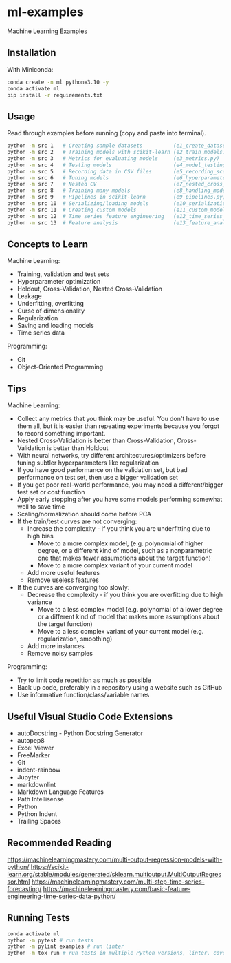 # ml-examples

Machine Learning Examples

## Installation

With Miniconda:

```bash
conda create -n ml python=3.10 -y
conda activate ml
pip install -r requirements.txt
```

## Usage

Read through examples before running (copy and paste into terminal).

```bash
python -m src 1   # Creating sample datasets          (e1_create_dataset.py)
python -m src 2   # Training models with scikit-learn (e2_train_models.py)
python -m src 3   # Metrics for evaluating models     (e3_metrics.py)
python -m src 4   # Testing models                    (e4_model_testing.py)
python -m src 5   # Recording data in CSV files       (e5_recording_scores.py)
python -m src 6   # Tuning models                     (e6_hyperparameter_optimization.py)
python -m src 7   # Nested CV                         (e7_nested_cross_validation.py)
python -m src 8   # Training many models              (e8_handling_models.py)
python -m src 9   # Pipelines in scikit-learn         (e9_pipelines.py)
python -m src 10  # Serializing/loading models        (e10_serialization.py)
python -m src 11  # Creating custom models            (e11_custom_models.py)
python -m src 12  # Time series feature engineering   (e12_time_series_features.py)
python -m src 13  # Feature analysis                  (e13_feature_analysis.py)
```

## Concepts to Learn

Machine Learning:

- Training, validation and test sets
- Hyperparameter optimization
- Holdout, Cross-Validation, Nested Cross-Validation
- Leakage
- Underfitting, overfitting
- Curse of dimensionality
- Regularization
- Saving and loading models
- Time series data

Programming:

- Git
- Object-Oriented Programming

## Tips

Machine Learning:

- Collect any metrics that you think may be useful. You don't have  to use them all, but it is easier than repeating experiments because you forgot to record something important.
- Nested Cross-Validation is better than Cross-Validation, Cross-Validation is better than Holdout
- With neural networks, try different architectures/optimizers before tuning subtler hyperparameters like regularization
- If you have good performance on the validation set, but bad performance on test set, then use a bigger validation set
- If you get poor real-world performance, you may need a different/bigger test set or cost function
- Apply early stopping after you have some models performing somewhat well to save time
- Scaling/normalization should come before PCA
- If the train/test curves are not converging:
  - Increase the complexity - if you think you are underfitting due to high bias
    - Move to a more complex model, (e.g. polynomial of higher degree, or a different kind of model, such as a nonparametric one that makes fewer assumptions about the target function)
    - Move to a more complex variant of your current model
  - Add more useful features
  - Remove useless features
- If the curves are converging too slowly:
  - Decrease the complexity - if you think you are overfitting due to high variance
    - Move to a less complex model (e.g. polynomial of a lower degree or a different kind of model that makes more assumptions about the target function)
    - Move to a less complex variant of your current model (e.g. regularization, smoothing)
  - Add more instances
  - Remove noisy samples

Programming:

- Try to limit code repetition as much as possible
- Back up code, preferably in a repository using a website such as GitHub
- Use informative function/class/variable names

## Useful Visual Studio Code Extensions

- autoDocstring - Python Docstring Generator
- autopep8
- Excel Viewer
- FreeMarker
- Git
- indent-rainbow
- Jupyter
- markdownlint
- Markdown Language Features
- Path Intellisense
- Python
- Python Indent
- Trailing Spaces

## Recommended Reading

<https://machinelearningmastery.com/multi-output-regression-models-with-python/>
<https://scikit-learn.org/stable/modules/generated/sklearn.multioutput.MultiOutputRegressor.html>
<https://machinelearningmastery.com/multi-step-time-series-forecasting/>
<https://machinelearningmastery.com/basic-feature-engineering-time-series-data-python/>

## Running Tests

```bash
conda activate ml
python -m pytest # run tests
python -m pylint examples # run linter
python -m tox run # run tests in multiple Python versions, linter, coverage
```

